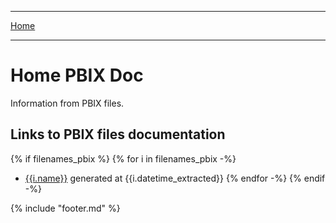 ----

[Home](../index.md) 

----

# Home PBIX Doc

Information from PBIX files.

## Links to PBIX files documentation
{% if filenames_pbix %}
{% for i  in filenames_pbix -%}
* [{{i.name}}](./{{i.name}}) generated at {{i.datetime_extracted}} 
{% endfor -%}
{% endif -%}

{% include "footer.md" %}
